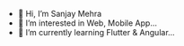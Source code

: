 - 👋 Hi, I’m Sanjay Mehra
- 👀 I’m interested in Web, Mobile App...
- 🌱 I’m currently learning Flutter & Angular...

<!---
SanjayMehra27/SanjayMehra27 is a ✨ special ✨ repository because its `README.md` (this file) appears on your GitHub profile.
You can click the Preview link to take a look at your changes.
--->
